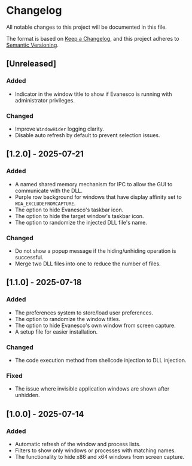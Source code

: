 # Changelog

All notable changes to this project will be documented in this file.

The format is based on [Keep a Changelog](https://keepachangelog.com/en/1.1.0/),
and this project adheres to [Semantic Versioning](https://semver.org/spec/v2.0.0.html).

## [Unreleased]

### Added

- Indicator in the window title to show if Evanesco is running with administrator privileges.

### Changed

- Improve `WindowHider` logging clarity.
- Disable auto refresh by default to prevent selection issues.

## [1.2.0] - 2025-07-21

### Added

- A named shared memory mechanism for IPC to allow the GUI to communicate with the DLL.
- Purple row background for windows that have display affinity set to `WDA_EXCLUDEFROMCAPTURE`.
- The option to hide Evanesco's taskbar icon.
- The option to hide the target window's taskbar icon.
- The option to randomize the injected DLL file's name.

### Changed

- Do not show a popup message if the hiding/unhiding operation is successful.
- Merge two DLL files into one to reduce the number of files.

## [1.1.0] - 2025-07-18

### Added

- The preferences system to store/load user preferences.
- The option to randomize the window titles.
- The option to hide Evanesco's own window from screen capture.
- A setup file for easier installation.

### Changed

- The code execution method from shellcode injection to DLL injection.

### Fixed

- The issue where invisible application windows are shown after unhidden.

## [1.0.0] - 2025-07-14

### Added

- Automatic refresh of the window and process lists.
- Filters to show only windows or processes with matching names.
- The functionality to hide x86 and x64 windows from screen capture.
